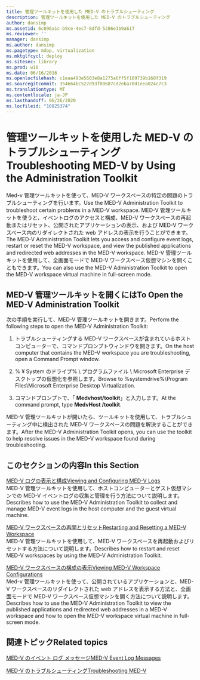 ```yaml
---
title: 管理ツールキットを使用した MED-V のトラブルシューティング
description: 管理ツールキットを使用した MED-V のトラブルシューティング
author: dansimp
ms.assetid: 6c096a1c-b9ce-4ec7-8dfd-5286e3b9a617
ms.reviewer: ''
manager: dansimp
ms.author: dansimp
ms.pagetype: mdop, virtualization
ms.mktglfcycl: deploy
ms.sitesec: library
ms.prod: w10
ms.date: 06/16/2016
ms.openlocfilehash: c1eaa493e5603e8a1275a6ff5f189739b168f319
ms.sourcegitcommit: 354664bc527d93f80687cd2eba70d1eea024c7c3
ms.translationtype: MT
ms.contentlocale: ja-JP
ms.lasthandoff: 06/26/2020
ms.locfileid: "10825374"
---
```

# <span data-ttu-id="291c0-103">管理ツールキットを使用した MED-V のトラブルシューティング</span><span class="sxs-lookup"><span data-stu-id="291c0-103">Troubleshooting MED-V by Using the Administration Toolkit</span></span>


<span data-ttu-id="291c0-104">Med-v 管理ツールキットを使って、MED-V ワークスペースの特定の問題のトラブルシューティングを行います。</span><span class="sxs-lookup"><span data-stu-id="291c0-104">Use the MED-V Administration Toolkit to troubleshoot certain problems in a MED-V workspace.</span></span> <span data-ttu-id="291c0-105">MED-V 管理ツールキットを使うと、イベントログのアクセスと構成、MED-V ワークスペースの再起動またはリセット、公開されたアプリケーションの表示、および MED-V ワークスペース内のリダイレクトされた web アドレスの表示を行うことができます。</span><span class="sxs-lookup"><span data-stu-id="291c0-105">The MED-V Administration Toolkit lets you access and configure event logs, restart or reset the MED-V workspace, and view the published applications and redirected web addresses in the MED-V workspace.</span></span> <span data-ttu-id="291c0-106">MED-V 管理ツールキットを使用して、全画面モードで MED-V ワークスペース仮想マシンを開くこともできます。</span><span class="sxs-lookup"><span data-stu-id="291c0-106">You can also use the MED-V Administration Toolkit to open the MED-V workspace virtual machine in full-screen mode.</span></span>

## <span data-ttu-id="291c0-107">MED-V 管理ツールキットを開くには</span><span class="sxs-lookup"><span data-stu-id="291c0-107">To Open the MED-V Administration Toolkit</span></span>


<span data-ttu-id="291c0-108">次の手順を実行して、MED-V 管理ツールキットを開きます。</span><span class="sxs-lookup"><span data-stu-id="291c0-108">Perform the following steps to open the MED-V Administration Toolkit:</span></span>

1.  <span data-ttu-id="291c0-109">トラブルシューティングする MED-V ワークスペースが含まれているホストコンピューターで、コマンドプロンプトウィンドウを開きます。</span><span class="sxs-lookup"><span data-stu-id="291c0-109">On the host computer that contains the MED-V workspace you are troubleshooting, open a Command Prompt window.</span></span>

2.  <span data-ttu-id="291c0-110">% ¥ System のドライブ% \\ プログラムファイル \\ Microsoft Enterprise デスクトップの仮想化を参照します。</span><span class="sxs-lookup"><span data-stu-id="291c0-110">Browse to %systemdrive%\\Program Files\\Microsoft Enterprise Desktop Virtualization.</span></span>

3.  <span data-ttu-id="291c0-111">コマンドプロンプトで、「 **Medvhost/toolkit**」と入力します。</span><span class="sxs-lookup"><span data-stu-id="291c0-111">At the command prompt, type **MedvHost /toolkit**.</span></span>

<span data-ttu-id="291c0-112">MED-V 管理ツールキットが開いたら、ツールキットを使用して、トラブルシューティング中に検出された MED-V ワークスペースの問題を解決することができます。</span><span class="sxs-lookup"><span data-stu-id="291c0-112">After the MED-V Administration Toolkit opens, you can use the toolkit to help resolve issues in the MED-V workspace found during troubleshooting.</span></span>

## <span data-ttu-id="291c0-113">このセクションの内容</span><span class="sxs-lookup"><span data-stu-id="291c0-113">In this Section</span></span>


<a href="" id="viewing-and-configuring-med-v-logs"></a>[<span data-ttu-id="291c0-114">MED-V ログの表示と構成</span><span class="sxs-lookup"><span data-stu-id="291c0-114">Viewing and Configuring MED-V Logs</span></span>](viewing-and-configuring-med-v-logs.md)  
<span data-ttu-id="291c0-115">MED-V 管理ツールキットを使用して、ホストコンピューターとゲスト仮想マシンでの MED-V イベントログの収集と管理を行う方法について説明します。</span><span class="sxs-lookup"><span data-stu-id="291c0-115">Describes how to use the MED-V Administration Toolkit to collect and manage MED-V event logs in the host computer and the guest virtual machine.</span></span>

<a href="" id="restarting-and-resetting-a-med-v-workspace"></a>[<span data-ttu-id="291c0-116">MED-V ワークスペースの再開とリセット</span><span class="sxs-lookup"><span data-stu-id="291c0-116">Restarting and Resetting a MED-V Workspace</span></span>](restarting-and-resetting-a-med-v-workspace.md)  
<span data-ttu-id="291c0-117">MED-V 管理ツールキットを使用して、MED-V ワークスペースを再起動およびリセットする方法について説明します。</span><span class="sxs-lookup"><span data-stu-id="291c0-117">Describes how to restart and reset MED-V workspaces by using the MED-V Administration Toolkit.</span></span>

<a href="" id="viewing-med-v-workspace-configurations"></a>[<span data-ttu-id="291c0-118">MED-V ワークスペースの構成の表示</span><span class="sxs-lookup"><span data-stu-id="291c0-118">Viewing MED-V Workspace Configurations</span></span>](viewing-med-v-workspace-configurations.md)  
<span data-ttu-id="291c0-119">Med-v 管理ツールキットを使って、公開されているアプリケーションと、MED-V ワークスペースのリダイレクトされた web アドレスを表示する方法と、全画面モードで MED-V ワークスペース仮想マシンを開く方法について説明します。</span><span class="sxs-lookup"><span data-stu-id="291c0-119">Describes how to use the MED-V Administration Toolkit to view the published applications and redirected web addresses in a MED-V workspace and how to open the MED-V workspace virtual machine in full-screen mode.</span></span>

## <span data-ttu-id="291c0-120">関連トピック</span><span class="sxs-lookup"><span data-stu-id="291c0-120">Related topics</span></span>


[<span data-ttu-id="291c0-121">MED-V のイベント ログ メッセージ</span><span class="sxs-lookup"><span data-stu-id="291c0-121">MED-V Event Log Messages</span></span>](med-v-event-log-messages.md)

[<span data-ttu-id="291c0-122">MED-V のトラブルシューティング</span><span class="sxs-lookup"><span data-stu-id="291c0-122">Troubleshooting MED-V</span></span>](troubleshooting-med-vmedv2.md)

 

 





